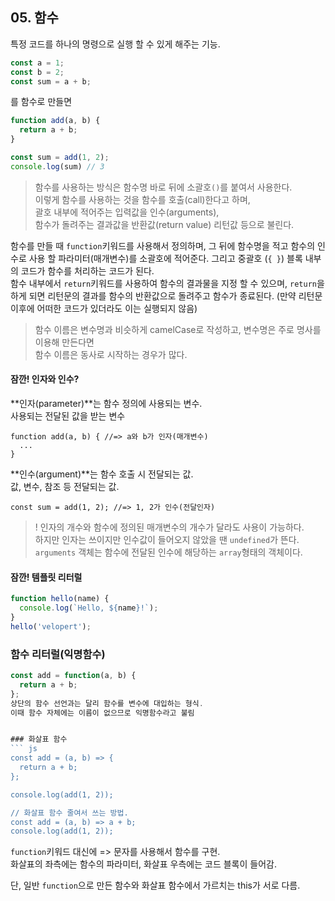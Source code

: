 ## 05. 함수
특정 코드를 하나의 명령으로 실행 할 수 있게 해주는 기능.  
``` js
const a = 1;
const b = 2;
const sum = a + b;
```
를 함수로 만들면 
``` js
function add(a, b) {
  return a + b;
}

const sum = add(1, 2);
console.log(sum) // 3
```
> 함수를 사용하는 방식은 함수명 바로 뒤에 소괄호```()```를 붙여서 사용한다.  
> 이렇게 함수를 사용하는 것을 함수를 호출(call)한다고 하며,  
> 괄호 내부에 적어주는 입력값을 인수(arguments),  
> 함수가 돌려주는 결과값을 반환값(return value) 리턴값 등으로 불린다.

함수를 만들 때 ```function```키워드를 사용해서 정의하며, 그 뒤에 함수명을 적고 함수의 인수로 사용 할 파라미터(매개변수)를 소괄호에 적어준다. 그리고 중괄호 (```{ }```) 블록 내부의 코드가 함수를 처리하는 코드가 된다.  
함수 내부에서 ```return```키워드를 사용하여 함수의 결과물을 지정 할 수 있으며, ```return```을 하게 되면 리턴문의 결과를 함수의 반환값으로 돌려주고 함수가 종료된다. (만약 리턴문 이후에 어떠한 코드가 있더라도 이는 실행되지 않음)

> 함수 이름은 변수명과 비슷하게 camelCase로 작성하고, 변수명은 주로 명사를 이용해 만든다면  
> 함수 이름은 동사로 시작하는 경우가 많다.

#### 잠깐! 인자와 인수?
**인자(parameter)**는 함수 정의에 사용되는 변수.  
사용되는 전달된 값을 받는 변수
```
function add(a, b) { //=> a와 b가 인자(매개변수)
  ...
}
```

**인수(argument)**는 함수 호출 시 전달되는 값.  
값, 변수, 참조 등 전달되는 값.
```
const sum = add(1, 2); //=> 1, 2가 인수(전달인자)
```

> ! 인자의 개수와 함수에 정의된 매개변수의 개수가 달라도 사용이 가능하다.  
> 하지만 인자는 쓰이지만 인수값이 들어오지 않았을 땐 ```undefined```가 뜬다.  
> ```arguments``` 객체는 함수에 전달된 인수에 해당하는 ```array```형태의 객체이다.

#### 잠깐! 템플릿 리터럴
``` js
function hello(name) {
  console.log(`Hello, ${name}!`);
}
hello('velopert');
```

### 함수 리터럴(익명함수)
``` js
const add = function(a, b) {
  return a + b;
};
상단의 함수 선언과는 달리 함수를 변수에 대입하는 형식.  
이때 함수 자체에는 이름이 없으므로 익명함수라고 불림


### 화살표 함수
``` js
const add = (a, b) => {
  return a + b;
};

console.log(add(1, 2));

// 화살표 함수 줄여서 쓰는 방법.
const add = (a, b) => a + b;
console.log(add(1, 2));
```
```function```키워드 대신에 => 문자를 사용해서 함수를 구현.  
화살표의 좌측에는 함수의 파라미터, 화살표 우측에는 코드 블록이 들어감.

단, 일반 ```function```으로 만든 함수와 화살표 함수에서 가르치는 this가 서로 다름.
